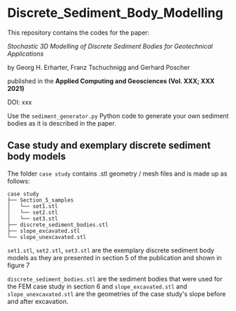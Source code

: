 # Discrete_Sediment_Body_Modelling
This repository contains the codes for the paper:

_Stochastic 3D Modelling of Discrete Sediment Bodies for Geotechnical Applications_

by Georg H. Erharter, Franz Tschuchnigg and Gerhard Poscher

published in the __Applied Computing and Geosciences (Vol. XXX; XXX 2021)__

DOI: xxx

Use the `sediment_generator.py` Python code to generate your own sediment bodies as it is described in the paper.

## Case study and exemplary discrete sediment body models
The folder `case study` contains .stl geometry / mesh files and is made up as follows:
```
case study
├── Section_5_samples
│   └── set1.stl
│   └── set2.stl
│   └── set3.stl
├── discrete_sediment_bodies.stl
├── slope_excavated.stl
└── slope_unexcavated.stl
```

`set1.stl`, `set2.stl`, `set3.stl` are the exemplary discrete sediment body models as they are presented in section 5 of the publication and shown in figure 7

`discrete_sediment_bodies.stl` are the sediment bodies that were used for the FEM case study in section 6 and `slope_excavated.stl` and `slope_unexcavated.stl` are the geometries of the case study's slope before and after excavation.
